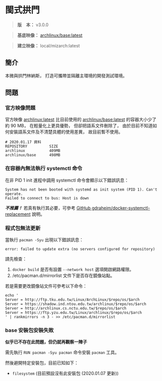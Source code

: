 閩式拱門
=======


> **版　本：** v3.0.0

> **基底映像：** [archlinux/base:latest](https://hub.docker.com/r/archlinux/base)

> **建立映像：** local/mizarch:latest



## 簡介


本微與拱門林納斯，
打造可攜帶並隔離主環境的開發測試環境。



## 問題


### 官方映像問題


官方映像 [archlinux:latest](https://hub.docker.com/_/archlinux/)
比目前使用的 [archlinux/base:latest](https://hub.docker.com/r/archlinux/base/)
的容器大小少了約 90 MB，
在輕量化上更具優勢，
但卻把語系文件刪除了，
由於目前不知道如何安裝語系文件及不清楚具體的使用差異，
故目前暫不使用。

```
# 2020.01.17 資料
REPOSITORY          SIZE
archlinux           409MB
archlinux/base      498MB
```



### 在容器內無法執行 systemctl 命令


在非 PID 1 init 進程中調用 systemctl 命令會顯示以下錯誤訊息：

```
System has not been booted with systemd as init system (PID 1). Can't operate.
Failed to connect to bus: Host is down
```

___不推薦！___
若真有執行其必要，可參考
[GitHub gdraheim/docker-systemctl-replacement](https://github.com/gdraheim/docker-systemctl-replacement)
說明。



### 程式包無法更新


當執行 `pacman -Syu` 出現以下錯誤訊息：

```
error: failed to update extra (no servers configured for repository)
```

請先檢查：

  1. `docker build` 是否有設置 `--network host` 選項開啟網路權限。
  2. /etc/pacman.d/mirrorlist 文件下是否存在鏡像站點。


若是需要更改鏡像站文件可參考以下命令：

```
echo '
Server = http://ftp.tku.edu.tw/Linux/ArchLinux/$repo/os/$arch
Server = https://shadow.ind.ntou.edu.tw/archlinux/$repo/os/$arch
Server = http://archlinux.cs.nctu.edu.tw/$repo/os/$arch
Server = https://ftp.yzu.edu.tw/Linux/archlinux/$repo/os/$arch
' | rankmirrors -n 3 - >> /etc/pacman.d/mirrorlist
```



### base 安裝包安裝失敗


**似乎已不存在此問題，但仍就再觀察一陣子**

需先執行 `RUN pacman -Syu pacman` 命令安裝 `pacman` 工具。

然後避開特定安裝包，目前已知如下：

  * `filesystem` (目前預設沒有此安裝包 (2020.01.07 更新))

